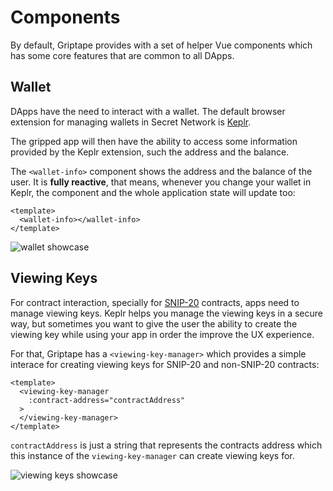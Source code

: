 # Components

By default, Griptape provides with a set of helper Vue components which has some core features that are common to all
DApps.

## Wallet

DApps have the need to interact with a wallet. The default browser extension for managing wallets in
Secret Network is [Keplr](https://wallet.keplr.app/).

The gripped app will then have the ability to access some information provided by the Keplr extension, such the address
and the balance.

The `<wallet-info>` component shows the address and the balance of the user. It is **fully reactive**, that means,
whenever you change your wallet in Keplr, the component and the whole application state will update too:

```vue
<template>
  <wallet-info></wallet-info>
</template>
```

![wallet showcase](/wallet-info-showcase.png)

## Viewing Keys

For contract interaction, specially for [SNIP-20](https://github.com/SecretFoundation/SNIPs/blob/master/SNIP-20.md)
contracts, apps need to manage viewing keys. Keplr helps you manage the viewing keys in a secure way, but sometimes you
want to give the user the ability to create the viewing key while using your app in order the improve the UX experience.

For that, Griptape has a `<viewing-key-manager>` which provides a simple interace for creating viewing keys for SNIP-20
and non-SNIP-20 contracts:

```vue
<template>
  <viewing-key-manager
    :contract-address="contractAddress"
  >
  </viewing-key-manager>
</template>
```

`contractAddress` is just a string that represents the contracts address which this instance of the
`viewing-key-manager` can create viewing keys for.

![viewing keys showcase](/viewing-keys-showcase.png)
